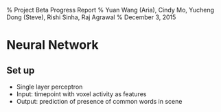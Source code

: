 % Project Beta Progress Report
% Yuan Wang (Aria), Cindy Mo, Yucheng Dong (Steve), Rishi Sinha, Raj Agrawal
% December 3, 2015


























# Neural Network

## Set up
- Single layer perceptron
- Input: timepoint with voxel activity as features
- Output: prediction of presence of common words in scene